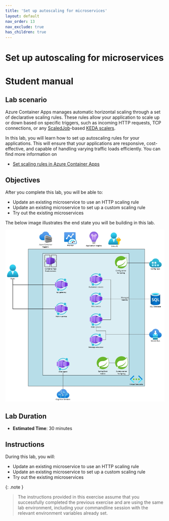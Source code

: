 ```yaml
---
title: 'Set up autoscaling for microservices'
layout: default
nav_order: 13
nav_exclude: true
has_children: true
---
```


# Set up autoscaling for microservices

# Student manual

## Lab scenario

Azure Container Apps manages automatic horizontal scaling through a set of declarative scaling rules. These rules allow your application to scale up or down based on specific triggers, such as incoming HTTP requests, TCP connections, or any [ScaledJob](https://keda.sh/docs/2.15/concepts/scaling-jobs/)-based [KEDA scalers](https://keda.sh/docs/2.15/scalers/). 

In this lab, you will learn how to set up autoscaling rules for your applications. This will ensure that your applications are responsive, cost-effective, and capable of handling varying traffic loads efficiently. You can find more information on
- [Set scaling rules in Azure Container Apps](https://learn.microsoft.com/en-us/azure/container-apps/scale-app)

## Objectives

After you complete this lab, you will be able to:

- Update an existing microservice to use an HTTP scaling rule
- Update an existing microservice to set up a custom scaling rule
- Try out the existing microservices

The below image illustrates the end state you will be building in this lab.

![lab 11 overview](../../images/acalab10.png)

## Lab Duration

- **Estimated Time**: 30 minutes

## Instructions

During this lab, you will:

- Update an existing microservice to use an HTTP scaling rule
- Update an existing microservice to set up a custom scaling rule
- Try out the existing microservices

{: .note }
> The instructions provided in this exercise assume that you successfully completed the previous exercise and are using the same lab environment, including your commandline session with the relevant environment variables already set.
